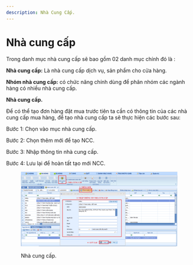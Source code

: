 ```yaml
---
description: Nhà Cung Cấp.
---
```


# Nhà cung cấp

Trong danh mục nhà cung cấp sẽ bao gồm 02 danh mục chính đó là :

**Nhà cung cấp:** Là nhà cung cấp dịch vụ, sản phẩm cho cửa hàng.

**Nhóm nhà cung cấp:** có chức năng chính dùng để phân nhóm các ngành hàng có nhiều nhà cung cấp.

**Nhà cung cấp.**

Để có thể tạo đơn hàng đặt mua trước tiên ta cần có thông tin của các nhà cung cấp mua hàng, để tạo nhà cung cấp ta sẽ thực hiện các bước sau:

Bước 1: Chọn vào mục nhà cung cấp.

Bước 2: Chọn thêm mới để tạo NCC.

Bước 3: Nhập thông tin nhà cung cấp.

Bước 4: Lưu lại để hoàn tất tạo mới NCC.

<figure><img src="../.gitbook/assets/NHACUNGCAP.png" alt=""><figcaption><p>Nhà cung cấp.</p></figcaption></figure>
